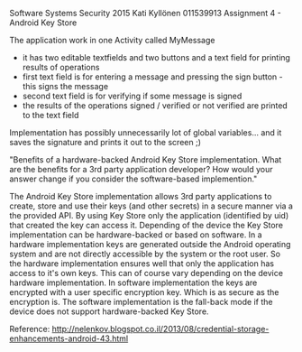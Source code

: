 Software Systems Security 2015
Kati Kyllönen 011539913
Assignment 4 - Android Key Store

The application work in one Activity called MyMessage 
 - it has two editable textfields and two buttons and a text field for printing results of operations
 - first text field is for entering a message and pressing the sign button - this signs the message
 - second text field is for verifying if some message is signed 
 - the results of the operations signed / verified or not verified are printed to the text field

 Implementation has possibly unnecessarily lot of global variables... 
 and it saves the signature and prints it out to the screen ;)


"Benefits of a hardware-backed Android Key Store implementation. 
What are the benefits for a 3rd party application developer? 
How would your answer change if you consider the software-based implemention."

The Android Key Store implementation allows 3rd party applications to create, 
store and use their keys (and other secrets) in a secure manner via a the provided API. 
By using Key Store only the application (identified by uid) that created the key can access it.
Depending of the device the Key Store implementation can be hardware-backed or based on software.
In a hardware implementation keys are generated outside the Android operating system and are not 
directly accessible by the system or the root user. So the hardware implementation ensures well that
only the application has access to it's own keys. This can of course vary depending on the device 
hardware implementation. In software implementation the keys are encrypted with a user specific 
encryption key. Which is as secure as the encryption is. The software implementation is the fall-back 
mode if the device does not support hardware-backed Key Store.

Reference: http://nelenkov.blogspot.co.il/2013/08/credential-storage-enhancements-android-43.html




